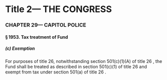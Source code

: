 
# Title 2— THE CONGRESS
### CHAPTER 29— CAPITOL POLICE
#### § 1953. Tax treatment of Fund
##### (c) Exemption

For purposes of title 26, notwithstanding section 501(c)(1)(A) of title 26 , the Fund shall be treated as described in section 501(c)(1) of title 26 and exempt from tax under section 501(a) of title 26 .
